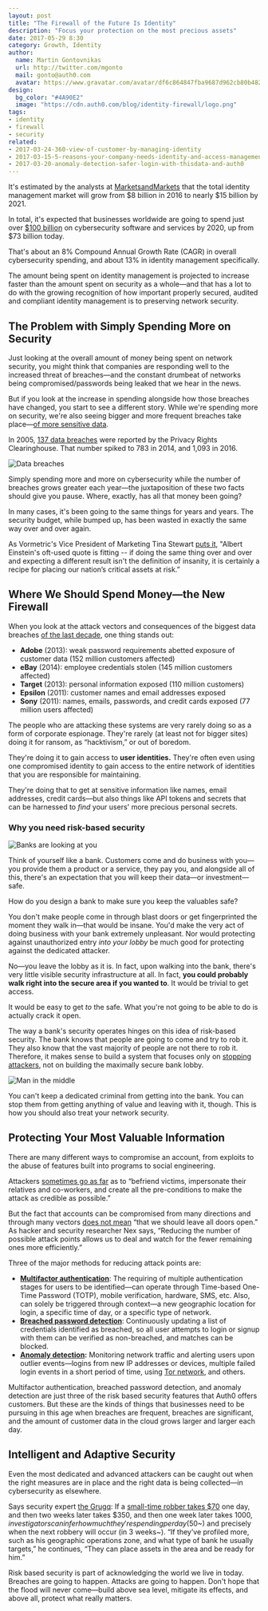 ```yaml
---
layout: post
title: "The Firewall of the Future Is Identity"
description: "Focus your protection on the most precious assets"
date: 2017-05-29 8:30
category: Growth, Identity
author:
  name: Martin Gontovnikas
  url: http://twitter.com/mgonto
  mail: gonto@auth0.com
  avatar: https://www.gravatar.com/avatar/df6c864847fba9687d962cb80b482764??s=60
design:
  bg_color: "#4A90E2"
  image: "https://cdn.auth0.com/blog/identity-firewall/logo.png"
tags:
- identity
- firewall
- security
related:
- 2017-03-24-360-view-of-customer-by-managing-identity
- 2017-03-15-5-reasons-your-company-needs-identity-and-access-management
- 2017-03-20-anomaly-detection-safer-login-with-thisdata-and-auth0
---
```


It's estimated by the analysts at [MarketsandMarkets](http://www.marketsandmarkets.com/Market-Reports/identity-access-management-iam-market-1168.html) that the total identity management market will grow from $8 billion in 2016 to nearly $15 billion by 2021.

In total, it's expected that businesses worldwide are going to spend just over [$100 billion](http://fortune.com/2016/10/12/cybersecurity-global-spending/) on cybersecurity software and services by 2020, up from $73 billion today.

That's about an 8% Compound Annual Growth Rate (CAGR) in overall cybersecurity spending, and about 13% in identity management specifically.

The amount being spent on identity management is projected to increase faster than the amount spent on security as a whole—and that has a lot to do with the growing recognition of how important properly secured, audited and compliant identity management is to preserving network security.  

## The Problem with Simply Spending More on Security

Just looking at the overall amount of money being spent on network security, you might think that companies are responding well to the increased threat of breaches—and the constant drumbeat of networks being compromised/passwords being leaked that we hear in the news.

But if you look at the increase in spending alongside how those breaches have changed, you start to see a different story. While we're spending more on security, we're also seeing bigger and more frequent breaches take place—[of more sensitive data](http://www.informationisbeautiful.net/visualizations/worlds-biggest-data-breaches-hacks/).   

In 2005, [137 data breaches](http://www.privacyrights.org/data-breach) were reported by the Privacy Rights Clearinghouse. That number spiked to 783 in 2014, and 1,093 in 2016.

![Data breaches](https://cdn.auth0.com/blog/identity-firewall/data-breaches.png)

Simply spending more and more on cybersecurity while the number of breaches grows greater each year—the juxtaposition of these two facts should give you pause. Where, exactly, has all that money been going?

In many cases, it's been going to the same things for years and years. The security budget, while bumped up, has been wasted in exactly the same way over and over again.

As Vormetric's Vice President of Marketing Tina Stewart [puts it](https://betanews.com/2016/03/24/federal-agency-threats/), "Albert Einstein's oft-used quote is fitting -- if doing the same thing over and over and expecting a different result isn't the definition of insanity, it is certainly a recipe for placing our nation’s critical assets at risk.”

## Where We Should Spend Money—the New Firewall

When you look at the attack vectors and consequences of the biggest data breaches [of the last decade](https://betanews.com/2014/07/03/the-top-10-data-breaches-and-how-they-happened/), one thing stands out:

* **Adobe** (2013): weak password requirements abetted exposure of customer data (152 million customers affected)
* **eBay** (2014): employee credentials stolen (145 million customers affected)
* **Target** (2013): personal information exposed (110 million customers)
* **Epsilon** (2011): customer names and email addresses exposed
* **Sony** (2011): names, emails, passwords, and credit cards exposed (77 million users affected)

The people who are attacking these systems are very rarely doing so as a form of corporate espionage. They're rarely (at least not for bigger sites) doing it for ransom, as “hacktivism,” or out of boredom.

They're doing it to gain access to **user identities.** They're often even using one compromised identity to gain access to the entire network of identities that you are responsible for maintaining.

They're doing that to get at sensitive information like names, email addresses, credit cards—but also things like API tokens and secrets that can be harnessed to *find* your users' more precious personal secrets.  

### Why you need risk-based security

![Banks are looking at you](https://cdn.auth0.com/blog/identity-firewall/dolar-eye.png)

Think of yourself like a bank. Customers come and do business with you—you provide them a product or a service, they pay you, and alongside all of this, there's an expectation that you will keep their data—or investment—safe.     

How do you design a bank to make sure you keep the valuables safe?

You don't make people come in through blast doors or get fingerprinted the moment they walk in—that would be insane. You'd make the very act of doing business with your bank extremely unpleasant. Nor would protecting against unauthorized entry *into your lobby* be much good for protecting against the dedicated attacker.  

No—you leave the lobby as it is. In fact, upon walking into the bank, there's very little visible security infrastructure at all. In fact, **you could probably walk right into the secure area if you wanted to**. It would be trivial to get access.

It would be easy to get *to* the safe. What you're not going to be able to do is actually crack it open.

The way a bank's security operates hinges on this idea of risk-based security. The bank knows that people are going to come and try to rob it. They also know that the vast majority of people are not there to rob it. Therefore, it makes sense to build a system that focuses only on [stopping attackers](http://www.delfigosecurity.com/iamblog/security-vulnerabilities/are-we-ready-for-a-poach-breach-mindset), not on building the maximally secure bank lobby.

![Man in the middle](https://cdn.auth0.com/blog/identity-firewall/man-in-the-middle.png)

You can't keep a dedicated criminal from getting into the bank. You can stop them from getting anything of value and leaving with it, though. This is how you should also treat your network security.

## Protecting Your Most Valuable Information

There are many different ways to compromise an account, from exploits to the abuse of features built into programs to social engineering.

Attackers [sometimes go as far](https://medium.com/@botherder/on-the-banality-of-attacks-and-on-mindful-engineering-fc0a50e5cff5#.b2v9n4xe0) as to “befriend victims, impersonate their relatives and co-workers, and create all the pre-conditions to make the attack as credible as possible.”

But the fact that accounts can be compromised from many directions and through many vectors [does not mean](https://medium.com/@botherder/on-the-banality-of-attacks-and-on-mindful-engineering-fc0a50e5cff5#.b2v9n4xe0) “that we should leave all doors open.” As hacker and security researcher Nex says, “Reducing the number of possible attack points allows us to deal and watch for the fewer remaining ones more efficiently.”

Three of the major methods for reducing attack points are:

* **[Multifactor authentication](https://auth0.com/learn/multifactor-authentication/)**: The requiring of multiple authentication stages for users to be identified—can operate through Time-based One-Time Password (TOTP), mobile verification, hardware, SMS, etc. Also, can solely be triggered through context—a new geographic location for login, a specific time of day, or a specific type of network.    
* **[Breached password detection](https://auth0.com/breached-passwords)**: Continuously updating a list of credentials identified as breached, so all user attempts to login or signup with them can be verified as non-breached, and matches can be blocked.
* **[Anomaly detection](https://auth0.com/learn/anomaly-detection/):** Monitoring network traffic and alerting users upon outlier events—logins from new IP addresses or devices, multiple failed login events in a short period of time, using [Tor network](http://lifehacker.com/what-is-tor-and-should-i-use-it-1527891029), and others.

Multifactor authentication, breached password detection, and anomaly detection are just three of the risk based security features that Auth0 offers customers. But these are the kinds of things that businesses need to be pursuing in this age when breaches are frequent, breaches are significant, and the amount of customer data in the cloud grows larger and larger each day.

## Intelligent and Adaptive Security

Even the most dedicated and advanced attackers can be caught out when the right measures are in place and the right data is being collected—in cybersecurity as elsewhere.

Says security expert [the Grugq](https://grugq.tumblr.com/post/142637754018/elusive-midday-bandit-robs-11th-bank-fbi-patch): If a [small-time robber takes $70](https://grugq.tumblr.com/post/142637754018/elusive-midday-bandit-robs-11th-bank-fbi-patch) one day, and then two weeks later takes $350, and then one week later takes $1000, investigators can infer how much they're spending per day ($50~) and precisely when the next robbery will occur (in 3 weeks~). “If they’ve profiled more, such as his geographic operations zone, and what type of bank he usually targets,” he continues, “They can place assets in the area and be ready for him.”

Risk based security is part of acknowledging the world we live in today. Breaches are going to happen. Attacks are going to happen. Don't hope that the flood will never come—build above sea level, mitigate its effects, and above all, protect what really matters.
